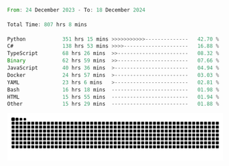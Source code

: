 <!--START_SECTION:waka-->

```rust
From: 24 December 2023 - To: 18 December 2024

Total Time: 807 hrs 8 mins

Python            351 hrs 15 mins >>>>>>>>>>>--------------   42.70 %
C#                138 hrs 53 mins >>>>---------------------   16.88 %
TypeScript        68 hrs 26 mins  >>-----------------------   08.32 %
Binary            62 hrs 59 mins  >>-----------------------   07.66 %
JavaScript        40 hrs 36 mins  >------------------------   04.94 %
Docker            24 hrs 57 mins  >------------------------   03.03 %
YAML              23 hrs 6 mins   >------------------------   02.81 %
Bash              16 hrs 18 mins  -------------------------   01.98 %
HTML              15 hrs 55 mins  -------------------------   01.94 %
Other             15 hrs 29 mins  -------------------------   01.88 %
```

<!--END_SECTION:waka-->


<picture>
  <source media="(prefers-color-scheme: dark)" srcset="https://raw.githubusercontent.com/jeerawut97/jeerawut97/output/github-contribution-grid-snake.svg">
  <img alt="github contribution grid snake animation" src="https://raw.githubusercontent.com/jeerawut97/jeerawut97/output/github-contribution-grid-snake.svg">
</picture>
